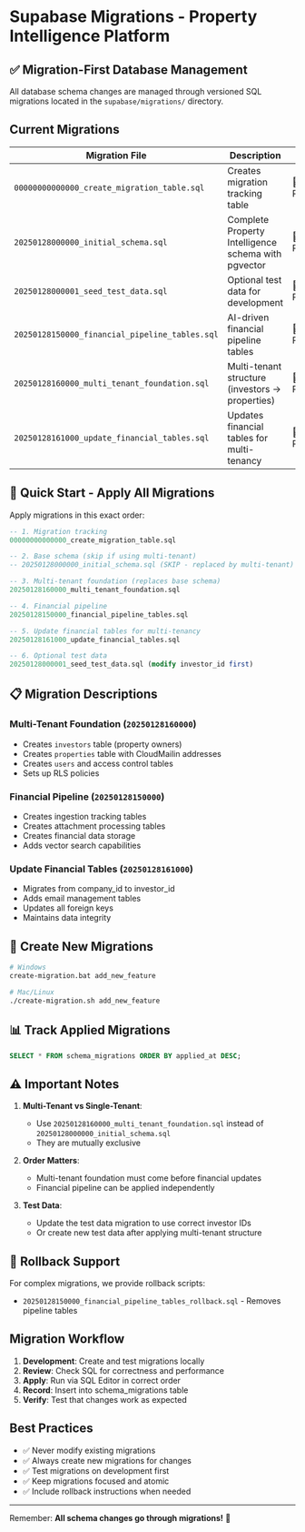 # Supabase Migrations - Property Intelligence Platform

## ✅ Migration-First Database Management

All database schema changes are managed through versioned SQL migrations located in the `supabase/migrations/` directory.

## Current Migrations

| Migration File | Description | Status |
|---------------|-------------|---------|
| `00000000000000_create_migration_table.sql` | Creates migration tracking table | 🔴 Pending |
| `20250128000000_initial_schema.sql` | Complete Property Intelligence schema with pgvector | 🔴 Pending |
| `20250128000001_seed_test_data.sql` | Optional test data for development | 🔴 Pending |
| `20250128150000_financial_pipeline_tables.sql` | AI-driven financial pipeline tables | 🔴 Pending |
| `20250128160000_multi_tenant_foundation.sql` | Multi-tenant structure (investors → properties) | 🔴 Pending |
| `20250128161000_update_financial_tables.sql` | Updates financial tables for multi-tenancy | 🔴 Pending |

## 🚀 Quick Start - Apply All Migrations

Apply migrations in this exact order:

```sql
-- 1. Migration tracking
00000000000000_create_migration_table.sql

-- 2. Base schema (skip if using multi-tenant)
-- 20250128000000_initial_schema.sql (SKIP - replaced by multi-tenant)

-- 3. Multi-tenant foundation (replaces base schema)
20250128160000_multi_tenant_foundation.sql

-- 4. Financial pipeline
20250128150000_financial_pipeline_tables.sql

-- 5. Update financial tables for multi-tenancy
20250128161000_update_financial_tables.sql

-- 6. Optional test data
20250128000001_seed_test_data.sql (modify investor_id first)
```

## 📋 Migration Descriptions

### Multi-Tenant Foundation (`20250128160000`)
- Creates `investors` table (property owners)
- Creates `properties` table with CloudMailin addresses
- Creates `users` and access control tables
- Sets up RLS policies

### Financial Pipeline (`20250128150000`)
- Creates ingestion tracking tables
- Creates attachment processing tables
- Creates financial data storage
- Adds vector search capabilities

### Update Financial Tables (`20250128161000`)
- Migrates from company_id to investor_id
- Adds email management tables
- Updates all foreign keys
- Maintains data integrity

## 🔧 Create New Migrations

```bash
# Windows
create-migration.bat add_new_feature

# Mac/Linux
./create-migration.sh add_new_feature
```

## 📊 Track Applied Migrations

```sql
SELECT * FROM schema_migrations ORDER BY applied_at DESC;
```

## ⚠️ Important Notes

1. **Multi-Tenant vs Single-Tenant**: 
   - Use `20250128160000_multi_tenant_foundation.sql` instead of `20250128000000_initial_schema.sql`
   - They are mutually exclusive

2. **Order Matters**: 
   - Multi-tenant foundation must come before financial updates
   - Financial pipeline can be applied independently

3. **Test Data**: 
   - Update the test data migration to use correct investor IDs
   - Or create new test data after applying multi-tenant structure

## 🔄 Rollback Support

For complex migrations, we provide rollback scripts:
- `20250128150000_financial_pipeline_tables_rollback.sql` - Removes pipeline tables

## Migration Workflow

1. **Development**: Create and test migrations locally
2. **Review**: Check SQL for correctness and performance
3. **Apply**: Run via SQL Editor in correct order
4. **Record**: Insert into schema_migrations table
5. **Verify**: Test that changes work as expected

## Best Practices

- ✅ Never modify existing migrations
- ✅ Always create new migrations for changes
- ✅ Test migrations on development first
- ✅ Keep migrations focused and atomic
- ✅ Include rollback instructions when needed

---

Remember: **All schema changes go through migrations!** 🚀